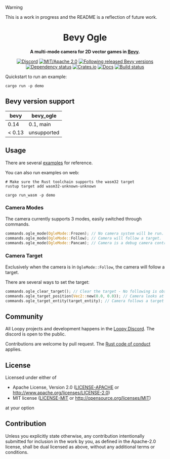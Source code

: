 > [!WARNING]
> This is a work in progress and the README is a reflection of future work.

<div align="center">

# Bevy Ogle

**A multi-mode camera for 2D vector games in [Bevy](https://bevyengine.org).**

[![Discord](https://img.shields.io/discord/913957940560531456.svg?label=Loopy&logo=discord&logoColor=ffffff&color=ffffff&labelColor=000000)](https://discord.gg/zrjnQzdjCB)
[![MIT/Apache 2.0](https://img.shields.io/badge/license-MIT%2FApache-blue.svg)](#license)
[![Following released Bevy versions](https://img.shields.io/badge/bevy%20tracking-released%20version-lightblue)](https://bevyengine.org/learn/quick-start/plugin-development/#main-branch-tracking)\
[![Dependency status](https://deps.rs/repo/github/loopystudios/bevy_ogle/status.svg)](https://deps.rs/repo/github/loopystudios/bevy_ogle)
[![Crates.io](https://img.shields.io/crates/v/bevy_ogle.svg)](https://crates.io/crates/bevy_ogle)
[![Docs](https://img.shields.io/docsrs/bevy_ogle)](https://docs.rs/bevy_ogle)
[![Build status](https://github.com/loopystudios/bevy_ogle/workflows/CI/badge.svg)](https://github.com/loopystudios/bevy_ogle/actions)

</div>

Quickstart to run an example:

```shell
cargo run -p demo
```

## Bevy version support

|bevy|bevy_ogle|
|---|---|
|0.14|0.1, main|
|< 0.13| unsupported |

## Usage

There are several [examples](examples/) for reference.

You can also run examples on web:

```shell
# Make sure the Rust toolchain supports the wasm32 target
rustup target add wasm32-unknown-unknown

cargo run_wasm -p demo
```

### Camera Modes

The camera currently supports 3 modes, easily switched through commands.

```rust
commands.ogle_mode(OgleMode::Frozen); // No camera system will be run. "User is in the menu"
commands.ogle_mode(OgleMode::Follow); // Camera will follow a target.
commands.ogle_mode(OgleMode::Pancam); // Camera is a debug camera controlled by the user.
```

### Camera Target

Exclusively when the camera is in `OgleMode::Follow`, the camera will follow a target.

There are several ways to set the target:

```rust
commands.ogle_clear_target(); // Clear the target - No following is observed.
commands.ogle_target_position(Vec2::new(0.0, 0.0)); // Camera looks at a position target.
commands.ogle_target_entity(target_entity); // Camera follows a target entity (must have a `Transform`).
```

## Community

All Loopy projects and development happens in the [Loopy Discord](https://discord.gg/zrjnQzdjCB). The discord is open to the public.

Contributions are welcome by pull request. The [Rust code of conduct](https://www.rust-lang.org/policies/code-of-conduct) applies.

## License

Licensed under either of

- Apache License, Version 2.0
   ([LICENSE-APACHE](LICENSE-APACHE) or <http://www.apache.org/licenses/LICENSE-2.0>)
- MIT license
   ([LICENSE-MIT](LICENSE-MIT) or <http://opensource.org/licenses/MIT>)

at your option

## Contribution

Unless you explicitly state otherwise, any contribution intentionally submitted
for inclusion in the work by you, as defined in the Apache-2.0 license, shall be
dual licensed as above, without any additional terms or conditions.
